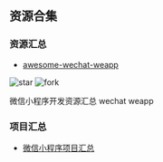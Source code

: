 ## 资源合集

### 资源汇总

- [awesome-wechat-weapp](https://github.com/justjavac/awesome-wechat-weapp)

![star](https://img.shields.io/github/stars/justjavac/awesome-wechat-weapp.svg?style=social&label=Star)
![fork](https://img.shields.io/github/forks/justjavac/awesome-wechat-weapp.svg?style=social&label=Fork)

微信小程序开发资源汇总 wechat weapp

### 项目汇总

- [微信小程序项目汇总](http://javascript.ctolib.com/categories/javascript-wechat-weapp.html)

